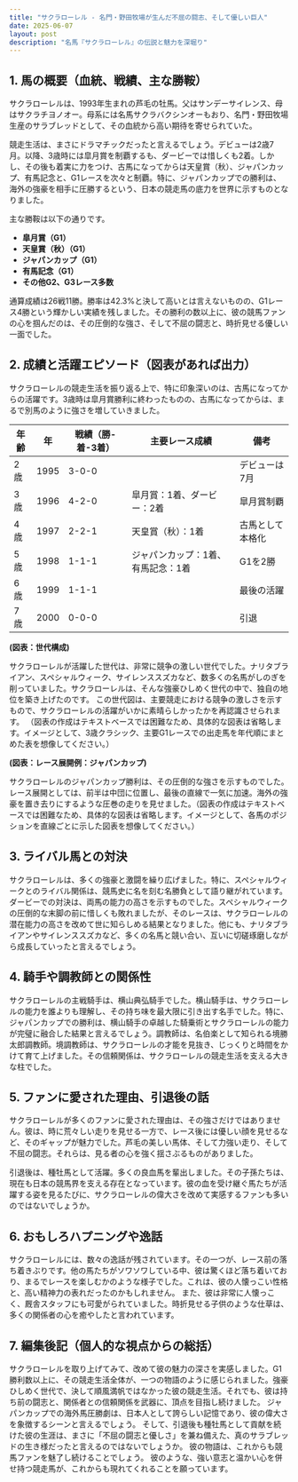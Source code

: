 ```yaml
---
title: "サクラローレル - 名門・野田牧場が生んだ不屈の闘志、そして優しい巨人"
date: 2025-06-07
layout: post
description: "名馬『サクラローレル』の伝説と魅力を深堀り"
---
```


## 1. 馬の概要（血統、戦績、主な勝鞍）

サクラローレルは、1993年生まれの芦毛の牡馬。父はサンデーサイレンス、母はサクラチヨノオー。母系には名馬サクラバクシンオーもおり、名門・野田牧場生産のサラブレッドとして、その血統から高い期待を寄せられていた。  

競走生活は、まさにドラマチックだったと言えるでしょう。デビューは2歳7月。以降、3歳時には皐月賞を制覇するも、ダービーでは惜しくも2着。しかし、その後も着実に力をつけ、古馬になってからは天皇賞（秋）、ジャパンカップ、有馬記念と、G1レースを次々と制覇。特に、ジャパンカップでの勝利は、海外の強豪を相手に圧勝するという、日本の競走馬の底力を世界に示すものとなりました。

主な勝鞍は以下の通りです。

* **皐月賞（G1）**
* **天皇賞（秋）（G1）**
* **ジャパンカップ（G1）**
* **有馬記念（G1）**
* **その他G2、G3レース多数**

通算成績は26戦11勝。勝率は42.3%と決して高いとは言えないものの、G1レース4勝という輝かしい実績を残しました。その勝利の数以上に、彼の競馬ファンの心を掴んだのは、その圧倒的な強さ、そして不屈の闘志と、時折見せる優しい一面でした。


## 2. 成績と活躍エピソード（図表があれば出力）

サクラローレルの競走生活を振り返る上で、特に印象深いのは、古馬になってからの活躍です。3歳時は皐月賞勝利に終わったものの、古馬になってからは、まるで別馬のように強さを増していきました。

| 年齢 | 年 | 戦績（勝-着-3着） | 主要レース成績 | 備考 |
|---|---|---|---|---|
| 2歳 | 1995 | 3-0-0 |  | デビューは7月 |
| 3歳 | 1996 | 4-2-0 | 皐月賞：1着、ダービー：2着 | 皐月賞制覇 |
| 4歳 | 1997 | 2-2-1 | 天皇賞（秋）：1着 | 古馬として本格化 |
| 5歳 | 1998 | 1-1-1 | ジャパンカップ：1着、有馬記念：1着 | G1を2勝 |
| 6歳 | 1999 | 1-1-1 |  | 最後の活躍 |
| 7歳 | 2000 | 0-0-0 |  | 引退 |


**(図表：世代構成)**

サクラローレルが活躍した世代は、非常に競争の激しい世代でした。ナリタブライアン、スペシャルウィーク、サイレンススズカなど、数多くの名馬がしのぎを削っていました。サクラローレルは、そんな強豪ひしめく世代の中で、独自の地位を築き上げたのです。  この世代図は、主要競走における競争の激しさを示すもので、サクラローレルの活躍がいかに素晴らしかったかを再認識させられます。  （図表の作成はテキストベースでは困難なため、具体的な図表は省略します。イメージとして、3歳クラシック、主要G1レースでの出走馬を年代順にまとめた表を想像してください。）


**(図表：レース展開例：ジャパンカップ)**

サクラローレルのジャパンカップ勝利は、その圧倒的な強さを示すものでした。レース展開としては、前半は中団に位置し、最後の直線で一気に加速。海外の強豪を置き去りにするような圧巻の走りを見せました。（図表の作成はテキストベースでは困難なため、具体的な図表は省略します。イメージとして、各馬のポジションを直線ごとに示した図表を想像してください。）


## 3. ライバル馬との対決

サクラローレルは、多くの強豪と激闘を繰り広げました。特に、スペシャルウィークとのライバル関係は、競馬史に名を刻む名勝負として語り継がれています。ダービーでの対決は、両馬の能力の高さを示すものでした。スペシャルウィークの圧倒的な末脚の前に惜しくも敗れましたが、そのレースは、サクラローレルの潜在能力の高さを改めて世に知らしめる結果となりました。他にも、ナリタブライアンやサイレンススズカなど、多くの名馬と競い合い、互いに切磋琢磨しながら成長していったと言えるでしょう。


## 4. 騎手や調教師との関係性

サクラローレルの主戦騎手は、横山典弘騎手でした。横山騎手は、サクラローレルの能力を誰よりも理解し、その持ち味を最大限に引き出す名手でした。特に、ジャパンカップでの勝利は、横山騎手の卓越した騎乗術とサクラローレルの能力が完璧に融合した結果と言えるでしょう。調教師は、名伯楽として知られる境勝太郎調教師。境調教師は、サクラローレルの才能を見抜き、じっくりと時間をかけて育て上げました。その信頼関係は、サクラローレルの競走生活を支える大きな柱でした。


## 5. ファンに愛された理由、引退後の話

サクラローレルが多くのファンに愛された理由は、その強さだけではありません。彼は、時に荒々しい走りを見せる一方で、レース後には優しい顔を見せるなど、そのギャップが魅力でした。芦毛の美しい馬体、そして力強い走り、そして不屈の闘志。それらは、見る者の心を強く揺さぶるものがありました。

引退後は、種牡馬として活躍。多くの良血馬を輩出しました。その子孫たちは、現在も日本の競馬界を支える存在となっています。彼の血を受け継ぐ馬たちが活躍する姿を見るたびに、サクラローレルの偉大さを改めて実感するファンも多いのではないでしょうか。


## 6. おもしろハプニングや逸話

サクラローレルには、数々の逸話が残されています。その一つが、レース前の落ち着きぶりです。他の馬たちがソワソワしている中、彼は驚くほど落ち着いており、まるでレースを楽しむかのような様子でした。これは、彼の人懐っこい性格と、高い精神力の表れだったのかもしれません。  また、彼は非常に人懐っこく、厩舎スタッフにも可愛がられていました。時折見せる子供のような仕草は、多くの関係者の心を癒やしたと言われています。


## 7. 編集後記（個人的な視点からの総括）

サクラローレルを取り上げてみて、改めて彼の魅力の深さを実感しました。G1勝利数以上に、その競走生活全体が、一つの物語のように感じられました。強豪ひしめく世代で、決して順風満帆ではなかった彼の競走生活。それでも、彼は持ち前の闘志と、関係者との信頼関係を武器に、頂点を目指し続けました。  ジャパンカップでの海外馬圧勝劇は、日本人として誇らしい記憶であり、彼の偉大さを象徴するシーンと言えるでしょう。  そして、引退後も種牡馬として貢献を続けた彼の生涯は、まさに「不屈の闘志と優しさ」を兼ね備えた、真のサラブレッドの生き様だったと言えるのではないでしょうか。  彼の物語は、これからも競馬ファンを魅了し続けることでしょう。  彼のような、強い意志と温かい心を併せ持つ競走馬が、これからも現れてくれることを願っています。
